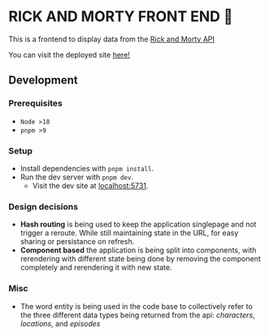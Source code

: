 # RICK AND MORTY FRONT END 🥒

This is a frontend to display data from the [Rick and Morty API](https://rickandmortyapi.com/)

You can visit the deployed site [here!](https://oscarheimdahl.github.io/rickandmorty)

## Development

### Prerequisites

- `Node >18`
- `pnpm >9`

### Setup

- Install dependencies with `pnpm install`.
- Run the dev server with `pnpm dev`.
  - Visit the dev site at [localhost:5731](http://localhost:5173/).

### Design decisions

- **Hash routing** is being used to keep the application singlepage and not trigger a reroute. While still maintaining state in the URL, for easy sharing or persistance on refresh.
- **Component based** the application is being split into components, with rerendering with different state being done by removing the component completely and rerendering it with new state.

### Misc

- The word entity is being used in the code base to collectively refer to the three different data types being returned from the api:
  _characters_, _locations_, and _episodes_
